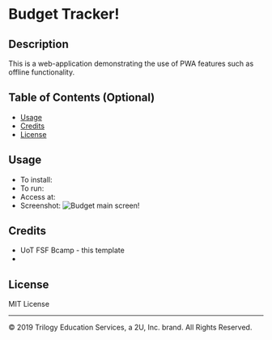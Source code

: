 # Budget Tracker!

## Description 
This is a web-application demonstrating the use of PWA features such as offline functionality.

## Table of Contents (Optional)

* [Usage](#usage)
* [Credits](#credits)
* [License](#license)

## Usage 
* To install: 
* To run: 
* Access at: 
* Screenshot:
![Budget main screen!](images/landing-page.png)
## Credits
* UoT FSF Bcamp - this template
* 

## License

MIT License

---
© 2019 Trilogy Education Services, a 2U, Inc. brand. All Rights Reserved.
